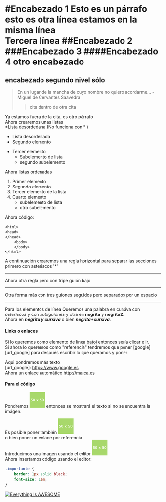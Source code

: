 #Encabezado 1
Esto es un párrafo  
esto es otra línea estamos en la misma línea  
Tercera línea
##Encabezado 2
###Encabezado 3
####Encabezado 4
otro encabezado
===
encabezado segundo nivel sólo
---
> En un lugar de la mancha de cuyo nombre no quiero acordarme... -Miguel de Cervantes Saavedra  
>> cita dentro de otra cita  

Ya estamos fuera de la cita, es otro párrafo  
Ahora crearemos unas listas  
\*Lista desordedana (No funciona con \* )
- Lista desordenada  
- Segundo elemento
+ Tercer elemento
    + Subelemento de lista
    + segundo subelemento  

Ahora listas ordenadas  
1. Primer elemento  
2. Segundo elemento  
3. Tercer elemento de la lista  
4. Cuarto elemento  
    + subelemento de lista  
    + otro subelemento  
  
Ahora código:  
~~~
<html>
<head>
</head>
    <body>
    </body>
</html>
~~~
A continuación crearemos una regla horizontal para separar las secciones primero con asteriscos '*'
***
Ahora otra regla pero con tripe guión bajo
_ _ _
Otra forma más con tres guiones seguidos pero separados por un espacio
- - -
Para los elementos de línea
Queremos una palabra en cursiva con *asteriscos* y con _subiguiones_ y otra en **negrita** y __negrita2__.  
Ahora en ***negrita y cursiva*** o bien ___negrita+cursiva___.  
#### Links o enlaces  
Si lo queremos como elemento de línea [batoi](http://www.cipfpbatoi.es) entonces sería clicar e ir.  
Si ahora lo queremos como "referencia" tendremos que poner [google][url_google] para después escribir lo que queramos y poner  
  
Aqui pondremos más texto  
[url_google]: https://www.google.es  
Ahora un enlace automático <http://marca.es>  
#### Para el código  
Pondremos ![No se encuentra la imagen](50x50.gif) entonces se mostrará el texto si no se encuentra la imágen.  
  
Es posible poner también ![No se encuentra la imagen](50x50.gif "Titulo de la imagen")  
o bien poner un enlace por referencia  
Introducimos una imagen usando el editor ![50x50.gif](50x50.gif "Imagen de prueba")  
Ahora insertamos código usando el editor:
```css
.importante {
    border: 1px solid black;
    font-size: 1em;
}
```

[![Everything Is AWESOME](http://img.youtube.com/vi/StTqXEQ2l-Y/0.jpg)](https://www.youtube.com/watch?v=StTqXEQ2l-Y "Everything Is AWESOME")
